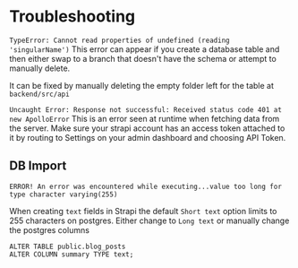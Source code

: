 # Troubleshooting

`TypeError: Cannot read properties of undefined (reading 'singularName')`
This error can appear if you create a database table and then either swap to a branch that doesn't have the schema or attempt to manually delete.

It can be fixed by manually deleting the empty folder left for the table at `backend/src/api`

`Uncaught Error: Response not successful: Received status code 401 at new ApolloError`
This is an error seen at runtime when fetching data from the server. Make sure your strapi account has an access token attached to it by routing to Settings on your admin dashboard and choosing API Token.

## DB Import

`ERROR! An error was encountered while executing...value too long for type character varying(255)`

When creating `text` fields in Strapi the default `Short text` option limits to 255 characters on postgres.
Either change to `Long text` or manually change the postgres columns

```
ALTER TABLE public.blog_posts
ALTER COLUMN summary TYPE text;
```
